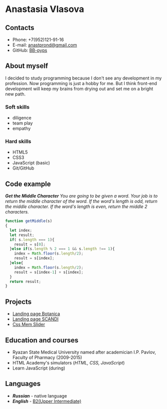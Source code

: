 # Anastasia Vlasova

## Contacts
*   Phone: +7(952)121-91-16
*   E-mail: anastprond@gmail.com
*   GitHub: [BB-pyps](https://github.com/BB-pyps)

## About myself
I decided to study programming because I don't see any development in my profession. Now programming is just a hobby for me. But I think front-end development will keep my brains from drying out and set me on a bright new path.

### Soft skills
*   diligence
*   team play
*   empathy

### Hard skills
*   HTML5
*   CSS3
*   JavaScript (basic)
*   Git/GitHub

## Code example
***Get the Middle Character***
*You are going to be given a word. Your job is to return the middle character of the word. If the word's length is odd, return the middle character. If the word's length is even, return the middle 2 characters.*
```js
function getMiddle(s)
{
  let index;
  let result;
  if( s.length === 1){                              
    result = s[0];
  }else if(s.length % 2 === 1 && s.length !== 1){
    index = Math.floor(s.length/2);
    result = s[index];
  }else{
    index = Math.floor(s.length/2);
    result = s[index-1] + s[index];
  }
  return result;
}
```

## Projects
* [Landing page Botanica](https://bb-pyps.github.io/ZaverstaYOU/)
* [Landing page SCANDI](https://bb-pyps.github.io/)
* [Css Mem Slider](https://bb-pyps.github.io/cssMemSlider/cssMemSlider/index.html)

## Education and courses
*   Ryazan State Medical University named after academician I.P. Pavlov, 
Faculty of Pharmacy (2009-2015)
*   HTML Academy's simulators (*HTML, CSS, JavaScript*)
*   Learn JavaScript (during)

## Languages
*   ***Russian*** - native language
*   ***English*** - [B2(Upper Intermediate)](https://www.efset.org/cert/udUMn2)


